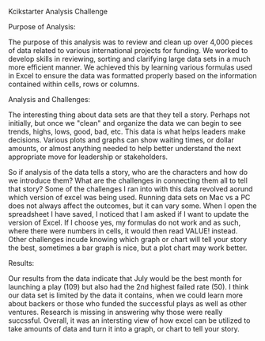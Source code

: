 Kcikstarter Analysis Challenge

Purpose of Analysis:
     
The purpose of this analysis was to review and clean up over 4,000 pieces of data related to various international projects for funding.  We worked to develop skills in reviewing, sorting and clarifying large data sets in a much more efficient manner.  We achieved this by learning various formulas used in Excel to ensure the data was formatted properly based on the information contained within cells, rows or columns.  

Analysis and Challenges:

The interesting thing about data sets are that they tell a story.  Perhaps not initially, but once we "clean" and organize the data we can begin to see trends, highs, lows, good, bad, etc.  This data is what helps leaders make decisions.  Various plots and graphs can show waiting times, or dollar amounts, or almost anything needed to help better understand the next appropriate move for leadership or stakeholders.  

So if analysis of the data tells a story, who are the characters and how do we introduce them?  What are the challenges in connecting them all to tell that story?  Some of the challenges I ran into with this data revolved aorund which version of excel was being used.  Running data sets on Mac vs a PC does not always affect the outcomes, but it can vary some.  When I open the spreadsheet I have saved, I noticed that I am asked if I want to update the version of Excel.  If I choose yes, my formulas do not work and as such, where there were numbers in cells, it would then read VALUE! instead.  Other challenges incude knowing which graph or chart will tell your story the best, sometimes a bar graph is nice, but a plot chart may work better.  

Results:

Our results from the data indicate that July would be the best month for launching a play (109) but also had the 2nd highest failed rate (50).  I think our data set is limited by the data it contains, when we could learn more about backers or those who funded the successful plays as well as other ventures.  Research is missing in answering why those were really succssful.  Overall, it was an intersting view of how excel can be utilized to take amounts of data and turn it into a graph, or chart to tell your story.  
